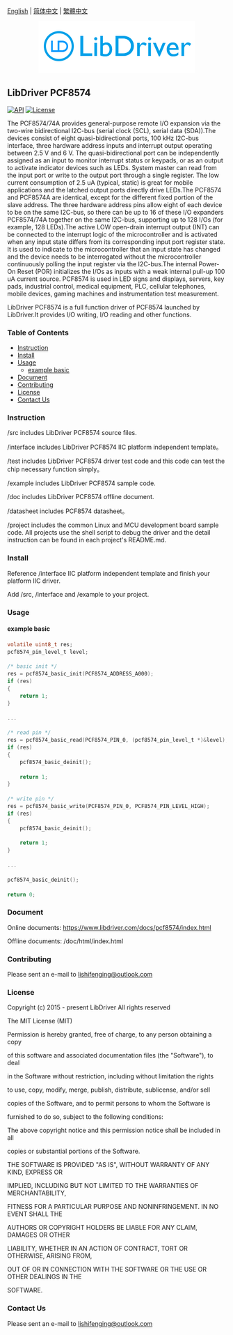 [English](/README.md) | [ 简体中文](/README_zh-Hans.md) | [繁體中文](/README_zh-Hant.md)

<div align=center>
<img src="/doc/image/logo.png"/>
</div>

## LibDriver PCF8574

[![API](https://img.shields.io/badge/api-reference-blue)](https://www.libdriver.com/docs/pcf8574/index.html) [![License](https://img.shields.io/badge/license-MIT-brightgreen.svg)](/LICENSE)

The PCF8574/74A provides general-purpose remote I/O expansion via the two-wire bidirectional I2C-bus (serial clock (SCL), serial data (SDA)).The devices consist of eight quasi-bidirectional ports, 100 kHz I2C-bus interface, three hardware address inputs and interrupt output operating between 2.5 V and 6 V. The quasi-bidirectional port can be independently assigned as an input to monitor interrupt status or keypads, or as an output to activate indicator devices such as LEDs. System master can read from the input port or write to the output port through a single register. The low current consumption of 2.5 uA (typical, static) is great for mobile applications and the latched output ports directly drive LEDs.The PCF8574 and PCF8574A are identical, except for the different fixed portion of the slave address. The three hardware address pins allow eight of each device to be on the same I2C-bus, so there can be up to 16 of these I/O expanders PCF8574/74A together on the same I2C-bus, supporting up to 128 I/Os (for example, 128 LEDs).The active LOW open-drain interrupt output (INT) can be connected to the interrupt logic of the microcontroller and is activated when any input state differs from its corresponding input port register state. It is used to indicate to the microcontroller that an input state has changed and the device needs to be interrogated without the microcontroller continuously polling the input register via the I2C-bus.The internal Power-On Reset (POR) initializes the I/Os as inputs with a weak internal pull-up 100 uA current source. PCF8574 is used in LED signs and displays, servers, key pads, industrial control, medical equipment, PLC, cellular telephones, mobile devices, gaming machines and instrumentation test measurement.

LibDriver PCF8574 is a full function driver of PCF8574 launched by LibDriver.It provides I/O writing, I/O reading and other functions.

### Table of Contents

  - [Instruction](#Instruction)
  - [Install](#Install)
  - [Usage](#Usage)
    - [example basic](#example-basic)
  - [Document](#Document)
  - [Contributing](#Contributing)
  - [License](#License)
  - [Contact Us](#Contact-Us)

### Instruction

/src includes LibDriver PCF8574 source files.

/interface includes LibDriver PCF8574 IIC platform independent template。

/test includes LibDriver PCF8574 driver test code and this code can test the chip necessary function simply。

/example includes LibDriver PCF8574 sample code.

/doc includes LibDriver PCF8574 offline document.

/datasheet includes PCF8574 datasheet。

/project includes the common Linux and MCU development board sample code. All projects use the shell script to debug the driver and the detail instruction can be found in each project's README.md.

### Install

Reference /interface IIC platform independent template and finish your platform IIC driver.

Add /src, /interface and /example to your project.

### Usage

#### example basic

```C
volatile uint8_t res;
pcf8574_pin_level_t level;

/* basic init */
res = pcf8574_basic_init(PCF8574_ADDRESS_A000);
if (res)
{
    return 1;
}

...

/* read pin */
res = pcf8574_basic_read(PCF8574_PIN_0, (pcf8574_pin_level_t *)&level);
if (res)
{
    pcf8574_basic_deinit();

    return 1;
}

/* write pin */
res = pcf8574_basic_write(PCF8574_PIN_0, PCF8574_PIN_LEVEL_HIGH);
if (res)
{
    pcf8574_basic_deinit();

    return 1;
}

...

pcf8574_basic_deinit();

return 0;
```

### Document

Online documents: https://www.libdriver.com/docs/pcf8574/index.html

Offline documents: /doc/html/index.html

### Contributing

Please sent an e-mail to lishifenging@outlook.com

### License

Copyright (c) 2015 - present LibDriver All rights reserved



The MIT License (MIT) 



Permission is hereby granted, free of charge, to any person obtaining a copy

of this software and associated documentation files (the "Software"), to deal

in the Software without restriction, including without limitation the rights

to use, copy, modify, merge, publish, distribute, sublicense, and/or sell

copies of the Software, and to permit persons to whom the Software is

furnished to do so, subject to the following conditions: 



The above copyright notice and this permission notice shall be included in all

copies or substantial portions of the Software. 



THE SOFTWARE IS PROVIDED "AS IS", WITHOUT WARRANTY OF ANY KIND, EXPRESS OR

IMPLIED, INCLUDING BUT NOT LIMITED TO THE WARRANTIES OF MERCHANTABILITY,

FITNESS FOR A PARTICULAR PURPOSE AND NONINFRINGEMENT. IN NO EVENT SHALL THE

AUTHORS OR COPYRIGHT HOLDERS BE LIABLE FOR ANY CLAIM, DAMAGES OR OTHER

LIABILITY, WHETHER IN AN ACTION OF CONTRACT, TORT OR OTHERWISE, ARISING FROM,

OUT OF OR IN CONNECTION WITH THE SOFTWARE OR THE USE OR OTHER DEALINGS IN THE

SOFTWARE. 

### Contact Us

Please sent an e-mail to lishifenging@outlook.com
